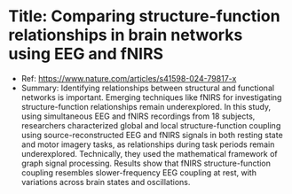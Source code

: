 <h1 id="title-comparing-structure-function-relationships-in-brain-networks-using-eeg-and-fnirs"><strong>Title: Comparing structure-function relationships in brain networks using EEG and fNIRS</strong></h1>
<ul>
<li>Ref: <a href="https://www.nature.com/articles/s41598-024-79817-x">https://www.nature.com/articles/s41598-024-79817-x</a></li>
<li>Summary: Identifying relationships between structural and functional networks is important. Emerging techniques like fNIRS for investigating structure-function relationships remain underexplored. In this study, using simultaneous EEG and fNIRS recordings from 18 subjects, researchers characterized global and local structure-function coupling using source-reconstructed EEG and fNIRS signals in both resting state and motor imagery tasks, as relationships during task periods remain underexplored. Technically, they used the mathematical framework of graph signal processing. Results show that fNIRS structure-function coupling resembles slower-frequency EEG coupling at rest, with variations across brain states and oscillations.</li>
</ul>